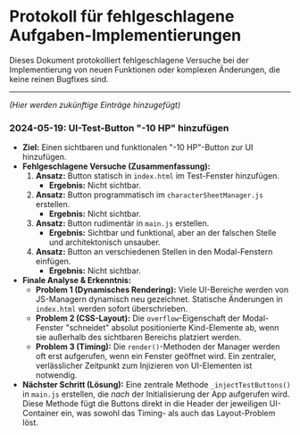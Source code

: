 # Protokoll für fehlgeschlagene Aufgaben-Implementierungen

Dieses Dokument protokolliert fehlgeschlagene Versuche bei der Implementierung von neuen Funktionen oder komplexen Änderungen, die keine reinen Bugfixes sind.

---

*(Hier werden zukünftige Einträge hinzugefügt)*

### 2024-05-19: UI-Test-Button "-10 HP" hinzufügen

- **Ziel:** Einen sichtbaren und funktionalen "-10 HP"-Button zur UI hinzufügen.
- **Fehlgeschlagene Versuche (Zusammenfassung):**
  1.  **Ansatz:** Button statisch in `index.html` im Test-Fenster hinzufügen.
      - **Ergebnis:** Nicht sichtbar.
  2.  **Ansatz:** Button programmatisch im `characterSheetManager.js` erstellen.
      - **Ergebnis:** Nicht sichtbar.
  3.  **Ansatz:** Button rudimentär in `main.js` erstellen.
      - **Ergebnis:** Sichtbar und funktional, aber an der falschen Stelle und architektonisch unsauber.
  4.  **Ansatz:** Button an verschiedenen Stellen in den Modal-Fenstern einfügen.
      - **Ergebnis:** Nicht sichtbar.
- **Finale Analyse & Erkenntnis:**
  - **Problem 1 (Dynamisches Rendering):** Viele UI-Bereiche werden von JS-Managern dynamisch neu gezeichnet. Statische Änderungen in `index.html` werden sofort überschrieben.
  - **Problem 2 (CSS-Layout):** Die `overflow`-Eigenschaft der Modal-Fenster "schneidet" absolut positionierte Kind-Elemente ab, wenn sie außerhalb des sichtbaren Bereichs platziert werden.
  - **Problem 3 (Timing):** Die `render()`-Methoden der Manager werden oft erst aufgerufen, wenn ein Fenster geöffnet wird. Ein zentraler, verlässlicher Zeitpunkt zum Injizieren von UI-Elementen ist notwendig.
- **Nächster Schritt (Lösung):** Eine zentrale Methode `_injectTestButtons()` in `main.js` erstellen, die *nach* der Initialisierung der App aufgerufen wird. Diese Methode fügt die Buttons direkt in die Header der jeweiligen UI-Container ein, was sowohl das Timing- als auch das Layout-Problem löst.